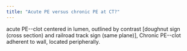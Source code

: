 ```yaml
---
title: "Acute PE versus chronic PE at CT?"
---
```

acute PE--clot centered in lumen, outlined by contrast [doughnut sign (cross section) and railroad track sign (same plane)], Chronic PE--clot adherent to wall, located peripherally.

